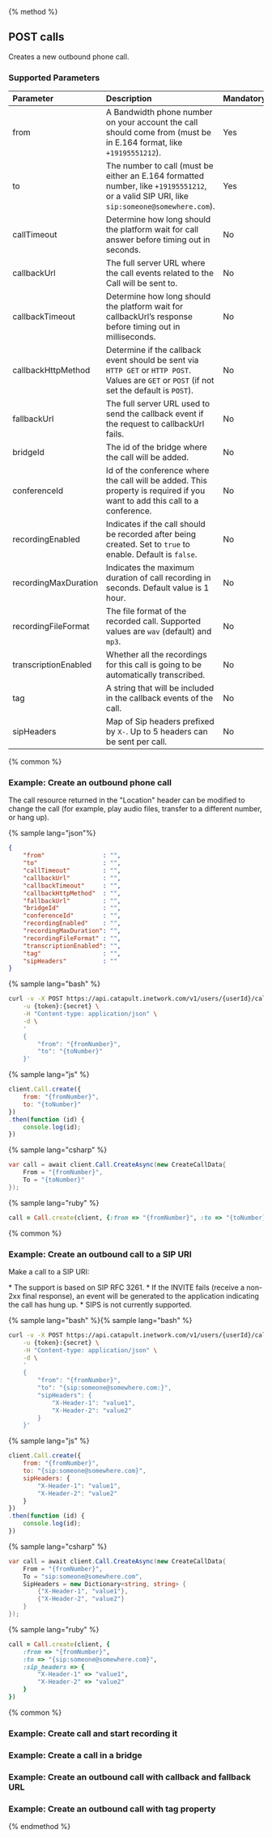 {% method %}
## POST calls
Creates a new outbound phone call.

### Supported Parameters

| Parameter            | Description                                                                                                                                  | Mandatory |
|:---------------------|:---------------------------------------------------------------------------------------------------------------------------------------------|:----------|
| from                 | A Bandwidth phone number on your account the call should come from (must be in E.164 format, like `+19195551212`).                           | Yes       |
| to                   | The number to call (must be either an E.164 formatted number, like `+19195551212`, or a valid SIP URI, like `sip:someone@somewhere.com`).    | Yes       |
| callTimeout          | Determine how long should the platform wait for call answer before timing out in seconds.                                                    | No        |
| callbackUrl          | The full server URL where the call events related to the Call will be sent to.                                                               | No        |
| callbackTimeout      | Determine how long should the platform wait for callbackUrl’s response before timing out in milliseconds.                                    | No        |
| callbackHttpMethod   | Determine if the callback event should be sent via `HTTP GET` or `HTTP POST`. Values are `GET` or `POST` (if not set the default is `POST`). | No        |
| fallbackUrl          | The full server URL used to send the callback event if the request to callbackUrl fails.                                                     | No        |
| bridgeId             | The id of the bridge where the call will be added.                                                                                           | No        |
| conferenceId         | Id of the conference where the call will be added. This property is required if you want to add this call to a conference.                   | No        |
| recordingEnabled     | Indicates if the call should be recorded after being created. Set to `true` to enable. Default is `false`.                                   | No        |
| recordingMaxDuration | Indicates the maximum duration of call recording in seconds. Default value is 1 hour.                                                        | No        |
| recordingFileFormat  | The file format of the recorded call. Supported values are `wav` (default) and `mp3`.                                                        | No        |
| transcriptionEnabled | Whether all the recordings for this call is going to be automatically transcribed.                                                           | No        |
| tag                  | A string that will be included in the callback events of the call.                                                                           | No        |
| sipHeaders           | Map of Sip headers prefixed by `X-`. Up to 5 headers can be sent per call.                                                                   | No        |

{% common %}
### Example: Create an outbound phone call

<aside class="alert general small">
The call resource returned in the "Location" header can be modified to change the call (for example, play audio files, transfer to a different number, or hang up).
</aside>

{% sample lang="json"%}

```json
{
	"from"                : "",
	"to"                  : "",
	"callTimeout"         : "",
	"callbackUrl"         : "",
	"callbackTimeout"     : "",
	"callbackHttpMethod"  : "",
	"fallbackUrl"         : "",
	"bridgeId"            : "",
	"conferenceId"        : "",
	"recordingEnabled"    : "",
	"recordingMaxDuration": "",
	"recordingFileFormat" : "",
	"transcriptionEnabled": "",
	"tag"                 : "",
	"sipHeaders"          : ""
}
```

{% sample lang="bash" %}
```bash
curl -v -X POST https://api.catapult.inetwork.com/v1/users/{userId}/calls \
	-u {token}:{secret} \
	-H "Content-type: application/json" \
	-d \
	'
	{
		"from": "{fromNumber}",
		"to": "{toNumber}"
	}'
```

{% sample lang="js" %}
```js
client.Call.create({
	from: "{fromNumber}",
	to: "{toNumber}"
})
.then(function (id) {
	console.log(id);
})
```


{% sample lang="csharp" %}
```csharp
var call = await client.Call.CreateAsync(new CreateCallData{
	From = "{fromNumber}",
	To = "{toNumber}"
});
```


{% sample lang="ruby" %}
```ruby
call = Call.create(client, {:from => "{fromNumber}", :to => "{toNumber}"})
```

{% common %}

### Example: Create an outbound call to a SIP URI

Make a call to a SIP URI:

<aside class="notice">
* The support is based on SIP RFC 3261.
* If the INVITE fails (receive a non-2xx final response), an event will be generated to the application indicating the call has hung up.
* SIPS is not currently supported.
</aside>

{% sample lang="bash" %}{% sample lang="bash" %}
```bash
curl -v -X POST https://api.catapult.inetwork.com/v1/users/{userId}/calls \
	-u {token}:{secret} \
	-H "Content-type: application/json" \
	-d \
	'
	{
		"from": "{fromNumber}",
		"to": "{sip:someone@somewhere.com:}",
		"sipHeaders": {
			"X-Header-1": "value1",
			"X-Header-2": "value2"
		}
	}'
```

{% sample lang="js" %}
```js
client.Call.create({
	from: "{fromNumber}",
	to: "{sip:someone@somewhere.com}",
	sipHeaders: {
		"X-Header-1": "value1",
		"X-Header-2": "value2"
	}
})
.then(function (id) {
	console.log(id);
})
```


{% sample lang="csharp" %}
```csharp
var call = await client.Call.CreateAsync(new CreateCallData{
	From = "{fromNumber}",
	To = "sip:someone@somewhere.com",
	SipHeaders = new Dictionary<string, string> {
		{"X-Header-1", "value1"},
		{"X-Header-2", "value2"}
	}
});
```


{% sample lang="ruby" %}
```ruby
call = Call.create(client, {
	:from => "{fromNumber}",
	:to => "{sip:someone@somewhere.com}",
	:sip_headers => {
		"X-Header-1" => "value1",
		"X-Header-2" => "value2"
	}
})
```
{% common %}
### Example: Create call and start recording it

### Example: Create a call in a bridge

### Example: Create an outbound call with callback and fallback URL

### Example: Create an outbound call with tag property
{% endmethod %}
